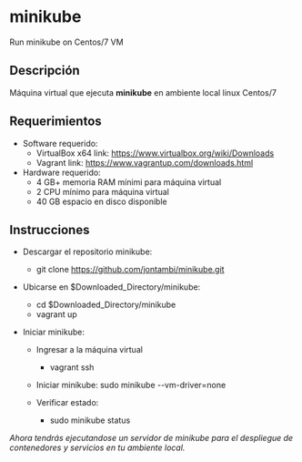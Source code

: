 # minikube
Run minikube on Centos/7 VM

## Descripción

Máquina virtual que ejecuta **minikube** en ambiente local linux Centos/7

## Requerimientos
 - Software requerido:
   - VirtualBox x64 link: https://www.virtualbox.org/wiki/Downloads
   - Vagrant link: https://www.vagrantup.com/downloads.html
 - Hardware requerido:
   - 4 GB+ memoria RAM mínimi para máquina virtual
   - 2 CPU mínimo para máquina virtual
   - 40 GB espacio en disco disponible

## Instrucciones

- Descargar el repositorio minikube:
  - git clone https://github.com/jontambi/minikube.git
  
- Ubicarse en $Downloaded_Directory/minikube:
  - cd $Downloaded_Directory/minikube
  - vagrant up

- Iniciar minikube:
  - Ingresar a la máquina virtual
    - vagrant ssh
  
  - Iniciar minikube:
    sudo minikube --vm-driver=none
  
  - Verificar estado:
    - sudo minikube status
    
*Ahora tendrás ejecutandose un servidor de minikube para el despliegue de contenedores y servicios en tu ambiente local.*
